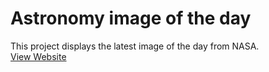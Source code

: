 # Astronomy image of the day
This project displays the latest image of the day from NASA.<br>
[View Website](https://kotsu-nasa.streamlit.app)
